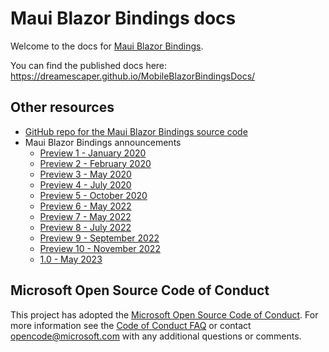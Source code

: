 # Maui Blazor Bindings docs

Welcome to the docs for [Maui Blazor Bindings](https://github.com/Dreamescaper/BlazorBindings.Maui).

You can find the published docs here: https://dreamescaper.github.io/MobileBlazorBindingsDocs/

## Other resources

* [GitHub repo for the Maui Blazor Bindings source code](https://github.com/Dreamescaper/BlazorBindings.Maui)
* Maui Blazor Bindings announcements
  * [Preview 1 - January 2020](https://devblogs.microsoft.com/aspnet/mobile-blazor-bindings-experiment/)
  * [Preview 2 - February 2020](https://devblogs.microsoft.com/aspnet/mobile-blazor-bindings-feb-2020-update/)
  * [Preview 3 - May 2020](https://devblogs.microsoft.com/aspnet/announcing-experimental-mobile-blazor-bindings-may-update/)
  * [Preview 4 - July 2020](https://devblogs.microsoft.com/aspnet/hybrid-blazor-apps-in-mobile-blazor-bindings-july-update/)
  * [Preview 5 - October 2020](https://devblogs.microsoft.com/dotnet/unified-ui-mobile-blazor-bindings-preview-5/)
  * [Preview 6 - May 2022](https://dreamescaper.github.io/MobileBlazorBindingsDocs/maui-blazor-bindings/release-notes/preview-6.html)
  * [Preview 7 - May 2022](https://dreamescaper.github.io/MobileBlazorBindingsDocs/maui-blazor-bindings/release-notes/preview-7.html)
  * [Preview 8 - July 2022](https://dreamescaper.github.io/MobileBlazorBindingsDocs/maui-blazor-bindings/release-notes/preview-8.html)
  * [Preview 9 - September 2022](https://dreamescaper.github.io/MobileBlazorBindingsDocs/maui-blazor-bindings/release-notes/preview-9.html)
  * [Preview 10 - November 2022](https://dreamescaper.github.io/MobileBlazorBindingsDocs/maui-blazor-bindings/release-notes/preview-10.html)
  * [1.0 - May 2023](https://dreamescaper.github.io/MobileBlazorBindingsDocs/maui-blazor-bindings/release-notes/1-0.html)

## Microsoft Open Source Code of Conduct

This project has adopted the [Microsoft Open Source Code of Conduct](https://opensource.microsoft.com/codeofconduct/).
For more information see the [Code of Conduct FAQ](https://opensource.microsoft.com/codeofconduct/faq/) or contact [opencode@microsoft.com](mailto:opencode@microsoft.com) with any additional questions or comments.
